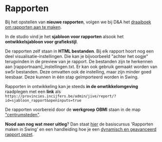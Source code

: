 # Rapporten

Bij het opstellen van **nieuwe rapporten**, volgen we bij D&amp;A het [draaiboek om rapporten aan te maken](https://github.com/provinciesincijfers/JiveDocumentation/blob/master/07.%20Rapporten/Draaiboek%20rapport%20aanmaken.docx).

In de studio vind je het **sjabloon voor rapporten** alsook het **ontwikkelsjabloon voor grafiekstijl**.

De rapporten zelf staan in **HTML bestanden**. Bij elk rapport hoort nog een deel visualisatie-instellingen. Die kan je bijvoorbeeld &quot;achter het oogje&quot; terugvinden in de preview van je rapport. De bestanden zijn te herkennen aan [rapportnaam]\_instellingen.txt. Er kan ook gebruik gemaakt worden van sw5r bestanden. Deze omvatten ook de instelling, maar zijn minder goed leesbaar. Deze kunnen in één stap geïmporteerd worden in Swing.

Rapporten in ontwikkeling kan je steeds **in de onwtikkelomgeving** raadplegen met een **link** als `https://provincies.incijfers.be/admin/jive/report/?id=sjabloon_rapport&openinputs=true`

De rapporten voorbereid door de **werkgroep OBMI** staan in de map [&quot;centrumsteden&quot;](https://github.com/provinciesincijfers/JiveDocumentation/tree/master/07.%20Rapporten/centrumsteden).

**Nood aan nog wat meer uitleg**? Dan staat [hier](https://github.com/provinciesincijfers/JiveDocumentation/blob/master/07.%20Rapporten/Cursus_Swing_rapporten.pdf) de basiscursus &#39;Rapporten maken in Swing&#39; en een handleiding hoe je een [dynamisch en geavanceerd rapport opzet](https://github.com/provinciesincijfers/JiveDocumentation/blob/master/07.%20Rapporten/Handleiding_rapporten_Swing_Jive_5.2.pdf).
